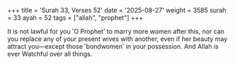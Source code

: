 +++
title = 'Surah 33, Verses 52'
date = '2025-08-27'
weight = 3585
surah = 33
ayah = 52
tags = ["allah", "prophet"]
+++

It is not lawful for you ˹O Prophet˺ to marry more women after this, nor can you replace any of your present wives with another, even if her beauty may attract you—except those ˹bondwomen˺ in your possession. And Allah is ever Watchful over all things.